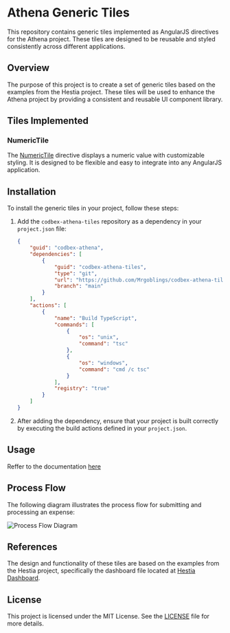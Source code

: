 # Athena Generic Tiles

This repository contains generic tiles implemented as AngularJS directives for the Athena project. These tiles are designed to be reusable and styled consistently across different applications.

## Overview

The purpose of this project is to create a set of generic tiles based on the examples from the Hestia project. These tiles will be used to enhance the Athena project by providing a consistent and reusable UI component library.

## Tiles Implemented

### NumericTile

The [NumericTile](https://github.com/Mrgoblings/codbex-athena-tiles/tree/main/tiling/documentation/at-numeric-tile.md) directive displays a numeric value with customizable styling. It is designed to be flexible and easy to integrate into any AngularJS application.

## Installation

To install the generic tiles in your project, follow these steps:

1. Add the `codbex-athena-tiles` repository as a dependency in your `project.json` file:

    ```json
    {
        "guid": "codbex-athena",
        "dependencies": [
            {
                "guid": "codbex-athena-tiles",
                "type": "git",
                "url": "https://github.com/Mrgoblings/codbex-athena-tiles.git",
                "branch": "main"
            }
        ],
        "actions": [
            {
                "name": "Build TypeScript",
                "commands": [
                    {
                        "os": "unix",
                        "command": "tsc"
                    },
                    {
                        "os": "windows",
                        "command": "cmd /c tsc"
                    }
                ],
                "registry": "true"
            }
        ]
    }
    ```

2. After adding the dependency, ensure that your project is built correctly by executing the build actions defined in your `project.json`.

## Usage

Reffer to the documentation [here](https://github.com/Mrgoblings/codbex-athena-tiles/tree/main/tiling/documentation/)

## Process Flow

The following diagram illustrates the process flow for submitting and processing an expense:

![Process Flow Diagram](https://github.com/Mrgoblings/codbex-athena-tiles/assets/80454439/1582e5df-ee4c-466e-a626-c18c2a83f118)

## References

The design and functionality of these tiles are based on the examples from the Hestia project, specifically the dashboard file located at [Hestia Dashboard](https://github.com/codbex/codbex-hestia-dashboard/blob/main/codbex-hestia/subviews/dashboard.html).

## License

This project is licensed under the MIT License. See the [LICENSE](LICENSE) file for more details.

